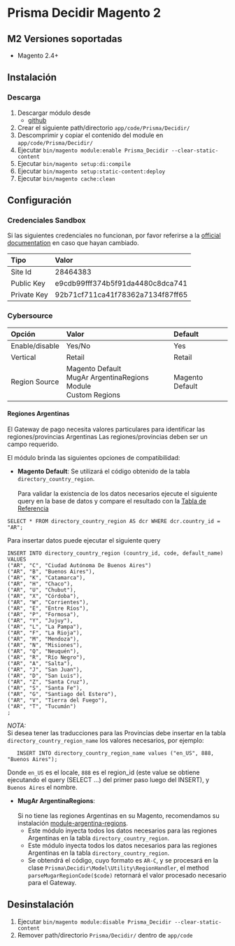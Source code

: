 # Prisma Decidir Magento 2

## M2 Versiones soportadas
* Magento 2.4+

## Instalación
### Descarga
1. Descargar módulo desde
    - [github](https://github.com/decidir/dec_magento)
2. Crear el siguiente path/directorio `app/code/Prisma/Decidir/`
3. Descomprimir y copiar el contenido del module en `app/code/Prisma/Decidir/`
4. Ejecutar `bin/magento module:enable Prisma_Decidir --clear-static-content`
5. Ejecutar `bin/magento setup:di:compile`
6. Ejecutar `bin/magento setup:static-content:deploy`
7. Ejecutar `bin/magento cache:clean`

## Configuración
### Credenciales Sandbox
Si las siguientes credenciales no funcionan, por favor referirse a la [official documentation](https://decidirv2.api-docs.io/1.0/transacciones-simples/flujo-de-una-transaccion-simple) en caso que hayan cambiado.

| Tipo        | Valor                            |  
|:------------|:---------------------------------|  
| Site Id     | 28464383                         |  
| Public Key  | e9cdb99fff374b5f91da4480c8dca741 |  
| Private Key | 92b71cf711ca41f78362a7134f87ff65 |  

### Cybersource
| Opción                 | Valor        | Default             |  
|:-----------------------|:-------------|:--------------------|  
| Enable/disable         | Yes/No       | Yes                 |  
| Vertical               | Retail       | Retail              |  
| Region Source          | Magento Default <br> MugAr ArgentinaRegions Module <br> Custom Regions | Magento Default|  


#### Regiones Argentinas
El Gateway de pago necesita valores particulares para identificar las regiones/provincias Argentinas
Las regiones/provincias deben ser un campo requerido.

El módulo brinda las siguientes opciones de compatibilidad:
- **Magento Default**: Se utilizará el código obtenido de la tabla `directory_country_region`. <br>  
  Para validar la existencia de los datos necesarios ejecute el siguiente query en la base de datos y compare el resultado con la [Tabla de Referencia](https://decidirv2.api-docs.io/1.0/tablas-de-referencia-e-informacion-para-el-implementador/zpLTePd4PeuPdDBHN)
 ```  
 SELECT * FROM directory_country_region AS dcr WHERE dcr.country_id = "AR";    
  ```  
Para insertar datos puede ejecutar el siguiente query

  ```  
  INSERT INTO directory_country_region (country_id, code, default_name)   
  VALUES  
 ("AR", "C", "Ciudad Autónoma De Buenos Aires")
  ("AR", "B", "Buenos Aires"),
  ("AR", "K", "Catamarca"),
  ("AR", "H", "Chaco"),
  ("AR", "U", "Chubut"),
  ("AR", "X", "Córdoba"),
  ("AR", "W", "Corrientes"),
  ("AR", "E", "Entre Ríos"),
  ("AR", "P", "Formosa"),
  ("AR", "Y", "Jujuy"),
  ("AR", "L", "La Pampa"),
  ("AR", "F", "La Rioja"),
  ("AR", "M", "Mendoza"),
  ("AR", "N", "Misiones"),
  ("AR", "Q", "Neuquén"),
  ("AR", "R", "Río Negro"),
  ("AR", "A", "Salta"),
  ("AR", "J", "San Juan"),
  ("AR", "D", "San Luis"),
  ("AR", "Z", "Santa Cruz"),
  ("AR", "S", "Santa Fe"),
  ("AR", "G", "Santiago del Estero"),
  ("AR", "V", "Tierra del Fuego"),
  ("AR", "T", "Tucumán")
  ;
   ``` 
*NOTA:*   
Si desea tener las traducciones para las Provincias debe insertar en la tabla `directory_country_region_name` los valores necesarios, por ejemplo:
 ```
	INSERT INTO directory_country_region_name values ("en_US", 888, "Buenos Aires");   
```  
Donde `en_US` es el locale, `888` es el region_id (este value se obtiene ejecutando el query (SELECT ...) del primer paso luego del INSERT), y `Buenos Aires` el nombre. <br>


- **MugAr ArgentinaRegions**: <br>  
  Si no tiene las regiones Argentinas en su Magento, recomendamos su instalación [module-argentina-regions](https://github.com/holamugar/module-argentina-regions).
    - Este módulo inyecta todos los datos necesarios para las regiones Argentinas  en la tabla `directory_country_region`. <br>
    - Este módulo inyecta todos los datos necesarios para las regiones Argentinas  en la tabla `directory_country_region`. <br>
    - Se obtendrá el código, cuyo formato es `AR-C`, y se procesará en la clase `Prisma\Decidir\Model\Utility\RegionHandler`, el method `parseMugarRegionCode($code)` retornará el valor procesado necesario para el Gateway.

## Desinstalación
1. Ejecutar `bin/magento module:disable Prisma_Decidir --clear-static-content`
2. Remover path/directorio `Prisma/Decidir/` dentro de `app/code`

